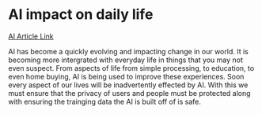 # AI impact on daily life
[AI Article Link](https://www.politico.com/news/2024/02/04/how-ai-is-quietly-changing-everyday-life-00138341)

AI has become a quickly evolving and impacting change in our world. It is becoming more intergrated with everyday life in things that you may not even suspect. From aspects of life from simple processing, to education, to even home buying, AI is being used to improve these experiences. Soon every aspect of our lives will be inadvertently effected by AI. With this we must ensure that the privacy of users and people must be protected along with ensuring the trainging data the AI is built off of is safe.